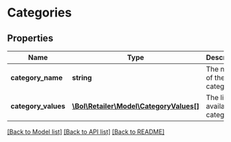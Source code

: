 # Categories

## Properties
Name | Type | Description | Notes
------------ | ------------- | ------------- | -------------
**category_name** | **string** | The name of the categories. | 
**category_values** | [**\Bol\Retailer\Model\CategoryValues[]**](CategoryValues.md) | The list of available categories. | 

[[Back to Model list]](../README.md#documentation-for-models) [[Back to API list]](../README.md#documentation-for-api-endpoints) [[Back to README]](../README.md)


